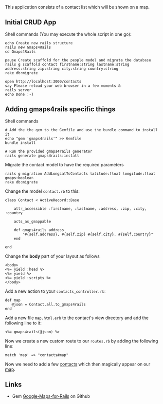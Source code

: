 This application consists of a contact list which will be shown on a map.

Initial CRUD App
----------------

Shell commands (You may execute the whole script in one go):
             
	echo Create new rails structure
	rails new Gmaps4Rails	
	cd Gmaps4Rails
	
	pause Create scaffold for the people model and migrate the database
	rails g scaffold contact firstname:string lastname:string address:string zip:string city:string country:string
	rake db:migrate
	
	open http://localhost:3000/contacts
	say Please reload your web browser in a few moments &
	rails server
	echo Done :-)                                        
	
	
Adding gmaps4rails specific things
----------------------------------

Shell commands

	# Add the the gem to the Gemfile and use the bundle command to install it
	echo "gem 'gmaps4rails'" >> Gemfile                                        
	bundle install                                                         

	# Run the provided gmaps4rails generator
	rails generate gmaps4rails:install
   

Migrate the contact model to have the required parameters
                   
	rails g migration AddLongLatToContacts latitude:float longitude:float gmaps:boolean
    rake db:migrate

Change the model `contact.rb` to this:

	class Contact < ActiveRecord::Base

        attr_accessible :firstname, :lastname, :address, :zip, :city, :country

		acts_as_gmappable 

		def gmaps4rails_address
			"#{self.address}, #{self.zip} #{self.city}, #{self.country}"
		end
	
	end	  
	
Change the **body** part of your layout as follows

	<body>
	<%= yield :head %>
	<%= yield %>
	<%= yield :scripts %>
	</body>
		

Add a new action to your `contacts_controller.rb`:

	def map
	   @json = Contact.all.to_gmaps4rails
	end
	
Add a new file `map.html.erb` to the contact's view directory and add the following line to it:

	<%= gmaps4rails(@json) %>
	
Now we create a new custom route to our `routes.rb` by adding the following line:

 	match 'map' => "contacts#map"

Now we need to add a few [contacts](http://localhost:3000/contacts) which then magically appear on our [map](http://localhost:3000/map). 
	           
Links
-----

- Gem [Google-Maps-for-Rails](https://github.com/apneadiving/Google-Maps-for-Rails) on Github